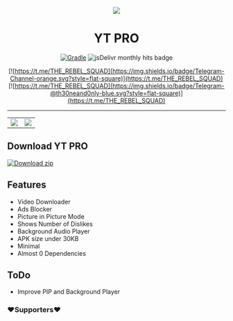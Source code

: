 <p align="center">
<img src='https://raw.githubusercontent.com/prateek-chaubey/YTPro/main/.github/img/ytp.gif'  >
</p>
<h1 align=center>YT PRO </h1>

<div align="center">

[![Gradle](https://github.com/prateek-chaubey/YTPro/actions/workflows/gradle.yml/badge.svg)](https://github.com/prateek-chaubey/YTPro/actions/workflows/gradle.yml)
<img alt="jsDelivr monthly hits badge" src="https://data.jsdelivr.com/v1/package/gh/prateek-chaubey/YTPro/badge">

[![https://t.me/THE_REBEL_SQUAD](https://img.shields.io/badge/Telegram-Channel-orange.svg?style=flat-square)](https://t.me/THE_REBEL_SQUAD)
[![https://t.me/THE_REBEL_SQUAD](https://img.shields.io/badge/Telegram-@th30neand0nly-blue.svg?style=flat-square)](https://t.me/THE_REBEL_SQUAD)

</div>

---


| | |
|:--:|:--:| 
|<img src='https://raw.githubusercontent.com/prateek-chaubey/YTPro/main/.github/img/ytpro3.png'  > | <img src='https://raw.githubusercontent.com/prateek-chaubey/YTPro/main/.github/img/ytpro2.png'  > |


## Download YT PRO

[![Download zip](https://custom-icon-badges.herokuapp.com/badge/-Download-ff0000?style=for-the-badge&logo=download&logoColor=white "Download Apk")](https://github.com/prateek-chaubey/YTPro/releases/download/v2.3/YTPRO.apk)

## Features
 * Video Downloader
 * Ads Blocker
 * Picture in Picture Mode
 * Shows Number of Dislikes
 * Background Audio Player
 * APK size under 30KB
 * Minimal
 * Almost 0 Dependencies

## ToDo
 * Improve PIP and Background Player


### ❤️Supporters❤️
